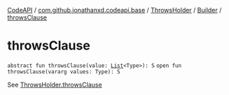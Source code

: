 [CodeAPI](../../../index.md) / [com.github.jonathanxd.codeapi.base](../../index.md) / [ThrowsHolder](../index.md) / [Builder](index.md) / [throwsClause](.)

# throwsClause

`abstract fun throwsClause(value: `[`List`](https://kotlinlang.org/api/latest/jvm/stdlib/kotlin.collections/-list/index.html)`<Type>): S`
`open fun throwsClause(vararg values: Type): S`

See [ThrowsHolder.throwsClause](../throws-clause.md)

